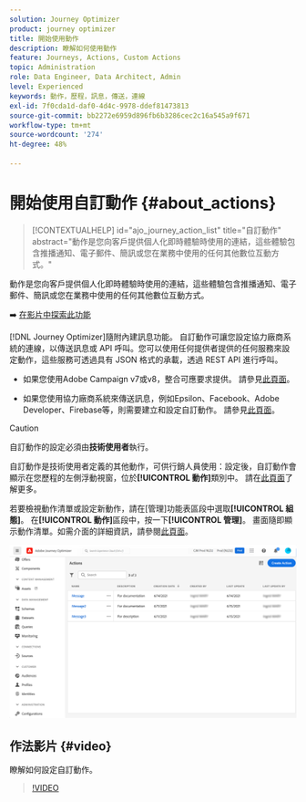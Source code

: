 ```yaml
---
solution: Journey Optimizer
product: journey optimizer
title: 開始使用動作
description: 瞭解如何使用動作
feature: Journeys, Actions, Custom Actions
topic: Administration
role: Data Engineer, Data Architect, Admin
level: Experienced
keywords: 動作，歷程，訊息，傳送，連線
exl-id: 7f0cda1d-daf0-4d4c-9978-ddef81473813
source-git-commit: bb2272e6959d896fb6b3286cec2c16a545a9f671
workflow-type: tm+mt
source-wordcount: '274'
ht-degree: 48%

---
```


# 開始使用自訂動作 {#about_actions}

>[!CONTEXTUALHELP]
>id="ajo_journey_action_list"
>title="自訂動作"
>abstract="動作是您向客戶提供個人化即時體驗時使用的連結，這些體驗包含推播通知、電子郵件、簡訊或您在業務中使用的任何其他數位互動方式。"

動作是您向客戶提供個人化即時體驗時使用的連結，這些體驗包含推播通知、電子郵件、簡訊或您在業務中使用的任何其他數位互動方式。


➡️ [在影片中探索此功能](#video)

[!DNL Journey Optimizer]隨附內建訊息功能。 自訂動作可讓您設定協力廠商系統的連線，以傳送訊息或 API 呼叫。您可以使用任何提供者提供的任何服務來設定動作，這些服務可透過具有 JSON 格式的承載，透過 REST API 進行呼叫。

* 如果您使用Adobe Campaign v7或v8，整合可應要求提供。 請參見[此頁面](../action/acc-action.md)。

* 如果您使用協力廠商系統來傳送訊息，例如Epsilon、Facebook、Adobe Developer、Firebase等，則需要建立和設定自訂動作。 請參見[此頁面](../action/about-custom-action-configuration.md)。

>[!CAUTION]
>
>自訂動作的設定必須由&#x200B;**技術使用者**&#x200B;執行。

自訂動作是技術使用者定義的其他動作，可供行銷人員使用：設定後，自訂動作會顯示在您歷程的左側浮動視窗，位於&#x200B;**[!UICONTROL 動作]**&#x200B;類別中。 請在[此頁面](../building-journeys/about-journey-activities.md#action-activities)了解更多。

若要檢視動作清單或設定新動作，請在[管理]功能表區段中選取&#x200B;**[!UICONTROL 組態]**。 在&#x200B;**[!UICONTROL 動作]**&#x200B;區段中，按一下&#x200B;**[!UICONTROL 管理]**。 畫面隨即顯示動作清單。如需介面的詳細資訊，請參閱[此頁面](../start/user-interface.md)。

![](assets/custom1.png)

## 作法影片 {#video}

瞭解如何設定自訂動作。

>[!VIDEO](https://video.tv.adobe.com/v/3428396?quality=12)
